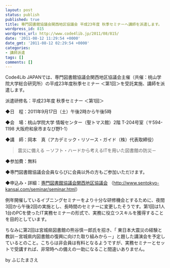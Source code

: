 ```yaml
---
layout: post
status: publish
published: true
title: 専門図書館協議会関西地区協議会 平成23年度 秋季セミナーへ講師を派遣します。
wordpress_id: 815
wordpress_url: http://www.code4lib.jp/2011/08/815/
date: '2011-08-12 11:29:54 +0000'
date_gmt: '2011-08-12 02:29:54 +0000'
categories:
- 講師派遣
tags: []
comments: []
---
```

<div class="section">
<p>Code4Lib JAPANでは、専門図書館協議会関西地区協議会主催（共催：桃山学院大学総合研究所）の平成23年度秋季セミナー ＜第1回＞を受託実施、講師を派遣します。</p>
<p>派遣研修名：平成23年度 秋季セミナー ＜第1回＞</p>
<p>◆日　程：2011年9月17日（土）午後2時から午後5時</p>
<p>◆会　場：桃山学院大学 情報センター（聖トマス館）2階 T-204号室（〒594-1198 大阪府和泉市まなび野1-1）</p>
<p>◆講　師：岡本　真（アカデミック・リソース・ガイド（株）代表取締役）</p>
<blockquote>
<p>震災に備える －ソフト・ハードから考えるITを用いた図書館の防災－</p>
</blockquote>
<p>◆参加費：無料</p>
<p>◆専門図書館協議会会員ならびに会員以外の方もご参加いただけます。</p>
<p>◆申込み・詳細：<a href="http://www.sentokyo-kansai.com/seminar/seminar.html" target="_blank">専門図書館協議会関西地区協議会</a> （<a href="http://www.sentokyo-kansai.com/seminar/seminar.html" target="_blank">http://www.sentokyo-kansai.com/seminar/seminar.html</a>）</p>
<p>例年開催しているイブニングセミナーをより十分な研修機会とするために、夜間3回から午後2回の実施とし、長時間のセミナーに変更したそうです。第1回は1人1台のPCを使ったIT実務セミナーの形式で、実務に役立つスキルを獲得することを目的としています。</p>
<p>ちなみに第2回は宮城県図書館の熊谷慎一郎氏を招き、「 東日本大震災の経験と教訓－宮城県内図書館の復興に向けた取り組みから－」と題した講演会を予定しているとのこと。こちらは非会員は有料となるようですが、実務セミナーとセットで受講すれば、非常時への備えの一助になること間違いありません。</p>
<p>by ふじたまさえ</p>
</div>
